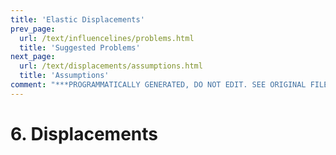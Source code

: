 ```yaml
---
title: 'Elastic Displacements'
prev_page:
  url: /text/influencelines/problems.html
  title: 'Suggested Problems'
next_page:
  url: /text/displacements/assumptions.html
  title: 'Assumptions'
comment: "***PROGRAMMATICALLY GENERATED, DO NOT EDIT. SEE ORIGINAL FILES IN /content***"
---
```

# 6. Displacements
